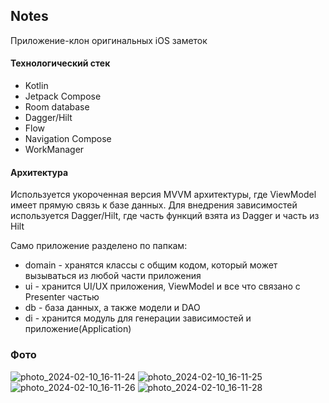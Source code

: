 ## Notes

Приложение-клон оригинальных iOS заметок

#### Технологический стек

- Kotlin
- Jetpack Compose
- Room database
- Dagger/Hilt
- Flow
- Navigation Compose
- WorkManager

#### Архитектура

Используется укороченная версия MVVM архитектуры, где ViewModel имеет прямую связь к базе данных.
Для внедрения зависимостей используется Dagger/Hilt, где часть функций взята из Dagger и часть из Hilt

Само приложение разделено по папкам:
- domain - хранятся классы с общим кодом, который может вызываться из любой части приложения
- ui - хранится UI/UX приложения, ViewModel и все что связано с Presenter частью
- db - база данных, а также модели и DAO
- di - хранится модуль для генерации зависимостей и приложение(Application)

### Фото


![photo_2024-02-10_16-11-24](https://github.com/akurbanoff/Notes/assets/113118862/a0539686-2feb-4a85-9ebc-193d4a41f48b)
![photo_2024-02-10_16-11-25](https://github.com/akurbanoff/Notes/assets/113118862/f4ae662a-69b9-4544-85c2-1b23049d29bf)
![photo_2024-02-10_16-11-26](https://github.com/akurbanoff/Notes/assets/113118862/b8756483-c8cd-4094-ac8a-d7c5872288ae)
![photo_2024-02-10_16-11-28](https://github.com/akurbanoff/Notes/assets/113118862/7232233b-284f-4f02-912c-ce44c9a1ddc8)

